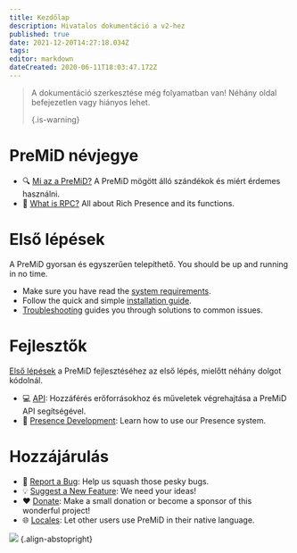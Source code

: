 ```yaml
---
title: Kezdőlap
description: Hivatalos dokumentáció a v2-hez
published: true
date: 2021-12-20T14:27:18.034Z
tags:
editor: markdown
dateCreated: 2020-06-11T18:03:47.172Z
---
```


> A dokumentáció szerkesztése még folyamatban van! Néhány oldal befejezetlen vagy hiányos lehet. 
> 
> {.is-warning}

# PreMiD névjegye
- :mag: [Mi az a PreMiD?](/about) A PreMiD mögött álló szándékok és miért érdemes használni.
- :link: [What is RPC?](https://discordapp.com/rich-presence) All about Rich Presence and its functions.

# Első lépések

A PreMiD gyorsan és egyszerűen telepíthető. You should be up and running in no time.

- Make sure you have read the [system requirements](/install/requirements).
- Follow the quick and simple [installation guide](/install).
- [Troubleshooting](/troubleshooting) guides you through solutions to common issues.

# Fejlesztők

[Első lépések](/dev) a PreMiD fejlesztéséhez az első lépés, mielőtt néhány dolgot kódolnál.

- :computer: [API](/dev/api): Hozzáférés erőforrásokhoz és műveletek végrehajtása a PreMiD API segítségével.
- :wrench: [Presence Development](/dev/presence): Learn how to use our Presence system.

# Hozzájárulás
- :bug: [Report a Bug](https://github.com/PreMiD): Help us squash those pesky bugs.
- :bulb: [Suggest a New Feature](https://discord.premid.app/): We need your ideas!
- :heart: [Donate](https://www.patreon.com/Timeraa): Make a small donation or become a sponsor of this wonderful project!
- :globe_with_meridians: [Locales](https://translate.premid.app): Let other users use PreMiD in their native language.

![](https://beta.premid.app/img/logo.2b414dc2.gif) {.align-abstopright}
